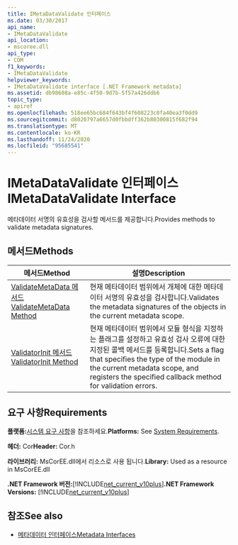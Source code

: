 ```yaml
---
title: IMetaDataValidate 인터페이스
ms.date: 03/30/2017
api_name:
- IMetaDataValidate
api_location:
- mscoree.dll
api_type:
- COM
f1_keywords:
- IMetaDataValidate
helpviewer_keywords:
- IMetaDataValidate interface [.NET Framework metadata]
ms.assetid: db98608a-e85c-4f50-9d7b-5f57a426ddb6
topic_type:
- apiref
ms.openlocfilehash: 518ee65bc684f643bf4f608223c0fa40ea3f0dd9
ms.sourcegitcommit: d8020797a6657d0fbbdff362b80300815f682f94
ms.translationtype: MT
ms.contentlocale: ko-KR
ms.lasthandoff: 11/24/2020
ms.locfileid: "95685541"
---
```

# <a name="imetadatavalidate-interface"></a><span data-ttu-id="31f89-102">IMetaDataValidate 인터페이스</span><span class="sxs-lookup"><span data-stu-id="31f89-102">IMetaDataValidate Interface</span></span>

<span data-ttu-id="31f89-103">메타데이터 서명의 유효성을 검사할 메서드를 제공합니다.</span><span class="sxs-lookup"><span data-stu-id="31f89-103">Provides methods to validate metadata signatures.</span></span>  
  
## <a name="methods"></a><span data-ttu-id="31f89-104">메서드</span><span class="sxs-lookup"><span data-stu-id="31f89-104">Methods</span></span>  
  
|<span data-ttu-id="31f89-105">메서드</span><span class="sxs-lookup"><span data-stu-id="31f89-105">Method</span></span>|<span data-ttu-id="31f89-106">설명</span><span class="sxs-lookup"><span data-stu-id="31f89-106">Description</span></span>|  
|------------|-----------------|  
|[<span data-ttu-id="31f89-107">ValidateMetaData 메서드</span><span class="sxs-lookup"><span data-stu-id="31f89-107">ValidateMetaData Method</span></span>](imetadatavalidate-validatemetadata-method.md)|<span data-ttu-id="31f89-108">현재 메타데이터 범위에서 개체에 대한 메타데이터 서명의 유효성을 검사합니다.</span><span class="sxs-lookup"><span data-stu-id="31f89-108">Validates the metadata signatures of the objects in the current metadata scope.</span></span>|  
|[<span data-ttu-id="31f89-109">ValidatorInit 메서드</span><span class="sxs-lookup"><span data-stu-id="31f89-109">ValidatorInit Method</span></span>](imetadatavalidate-validatorinit-method.md)|<span data-ttu-id="31f89-110">현재 메타데이터 범위에서 모듈 형식을 지정하는 플래그를 설정하고 유효성 검사 오류에 대한 지정된 콜백 메서드를 등록합니다.</span><span class="sxs-lookup"><span data-stu-id="31f89-110">Sets a flag that specifies the type of the module in the current metadata scope, and registers the specified callback method for validation errors.</span></span>|  
  
## <a name="requirements"></a><span data-ttu-id="31f89-111">요구 사항</span><span class="sxs-lookup"><span data-stu-id="31f89-111">Requirements</span></span>  

 <span data-ttu-id="31f89-112">**플랫폼:**[시스템 요구 사항](../../get-started/system-requirements.md)을 참조하세요.</span><span class="sxs-lookup"><span data-stu-id="31f89-112">**Platforms:** See [System Requirements](../../get-started/system-requirements.md).</span></span>  
  
 <span data-ttu-id="31f89-113">**헤더:** Cor</span><span class="sxs-lookup"><span data-stu-id="31f89-113">**Header:** Cor.h</span></span>  
  
 <span data-ttu-id="31f89-114">**라이브러리:** MsCorEE.dll에서 리소스로 사용 됩니다.</span><span class="sxs-lookup"><span data-stu-id="31f89-114">**Library:** Used as a resource in MsCorEE.dll</span></span>  
  
 <span data-ttu-id="31f89-115">**.NET Framework 버전:**[!INCLUDE[net_current_v10plus](../../../../includes/net-current-v10plus-md.md)]</span><span class="sxs-lookup"><span data-stu-id="31f89-115">**.NET Framework Versions:** [!INCLUDE[net_current_v10plus](../../../../includes/net-current-v10plus-md.md)]</span></span>  
  
## <a name="see-also"></a><span data-ttu-id="31f89-116">참조</span><span class="sxs-lookup"><span data-stu-id="31f89-116">See also</span></span>

- [<span data-ttu-id="31f89-117">메타데이터 인터페이스</span><span class="sxs-lookup"><span data-stu-id="31f89-117">Metadata Interfaces</span></span>](metadata-interfaces.md)
